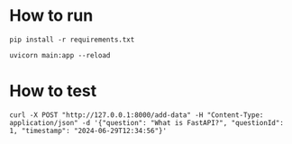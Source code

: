 # How to run

```
pip install -r requirements.txt
```

```
uvicorn main:app --reload
```

# How to test

```
curl -X POST "http://127.0.0.1:8000/add-data" -H "Content-Type: application/json" -d '{"question": "What is FastAPI?", "questionId": 1, "timestamp": "2024-06-29T12:34:56"}'
```
